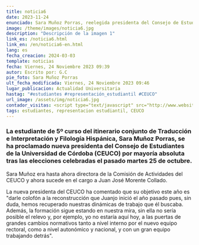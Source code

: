 ```yaml
---
title: noticia6
date: 2023-11-24
enunciado: Sara Muñoz Porras, reelegida presidenta del Consejo de Estudiantes de la UCO (CEUCO)
image: /theme/images/noticia6.jpg
description: "Descripción de la imagen 1"
link_es: /noticia6.html
link_en: /en/noticia6-en.html
lang: es
fecha_creacion: 2024-03-03
template: noticias
fecha: Viernes, 24 Noviembre 2023 09:39
autor: Escrito por: G.C
pie_foto: Sara Muñoz Porras
ult_fecha_modificada: Viernes, 24 Noviembre 2023 09:46
lugar_publicacion: Actualidad Universitaria
hastag: "#estudiantes #representación_estudiantil #CEUCO"
url_image: /assets/img/noticia6.jpg
contador_visitas: <script type="text/javascript" src="http://www.websitegoodies.com/counter.php?id=75443&color=%231253bd"></script>
tags: estudiantes, representacion estudiantil, CEUCO
---
```


### La estudiante de 5º curso del itinerario conjunto de Traducción e Interpretación y Filología Hispánica, Sara Muñoz Porras, se ha proclamado nueva presidenta del Consejo de Estudiantes de la Universidad de Córdoba (CEUCO) por mayoría absoluta tras las elecciones celebradas el pasado martes 25 de octubre.

Sara Muñoz era hasta ahora directora de la Comisión de Actividades del CEUCO y ahora sucede en el cargo a Juan José Morente Collado.

La nueva presidenta del CEUCO ha comentado que su objetivo este año es "darle colofón a la reconstrucción que Juanjo inició el año pasado pues, sin duda, hemos recuperado nuestras dinámicas de trabajo que él buscaba. Además, la formación sigue estando en nuestra mira, sin ella no sería posible el relevo y, por ejemplo, yo no estaría aquí hoy, a las puertas de grandes cambios normativos tanto a nivel interno por el nuevo equipo rectoral, como a nivel autonómico y nacional, y con un gran equipo trabajando detrás".
